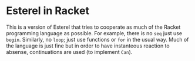 # Esterel in Racket

This is a version of Esterel that tries to cooperate as much of the
Racket programming language as possible. For example, there is no
`seq` just use `begin`. Similarly, no `loop`; just use functions or
`for` in the usual way. Much of the language is just fine but in order
to have instanteous reaction to absense, continuations are used (to
implement `Can`).

